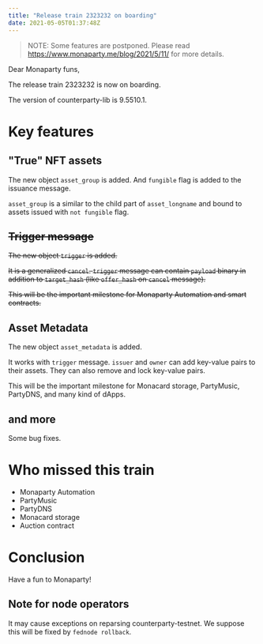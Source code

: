 ```yaml
---
title: "Release train 2323232 on boarding"
date: 2021-05-05T01:37:48Z
---
```


> NOTE: Some features are postponed. Please read https://www.monaparty.me/blog/2021/5/11/ for more details.

Dear Monaparty funs,

The release train 2323232 is now on boarding.

The version of counterparty-lib is 9.5510.1.

# Key features

## "True" NFT assets

The new object `asset_group` is added.
And `fungible` flag is added to the issuance message.

`asset_group` is a similar to the child part of `asset_longname` and bound to assets issued with `not fungible` flag.

## ~~Trigger message~~

~~The new object `trigger` is added.~~

~~It is a generalized `cancel`. `trigger` message can contain `payload` binary in addition to `target_hash` (like `offer_hash` on `cancel` message).~~

~~This will be the important milestone for Monaparty Automation and smart contracts.~~

## Asset Metadata

The new object `asset_metadata` is added.

It works with `trigger` message.
`issuer` and `owner` can add key-value pairs to their assets.
They can also remove and lock key-value pairs.

This will be the important milestone for Monacard storage, PartyMusic, PartyDNS, and many kind of dApps.

## and more

Some bug fixes.

# Who missed this train

* Monaparty Automation
* PartyMusic
* PartyDNS
* Monacard storage
* Auction contract

# Conclusion

Have a fun to Monaparty!


## Note for node operators

It may cause exceptions on reparsing counterparty-testnet. We suppose this will be fixed by `fednode rollback`.